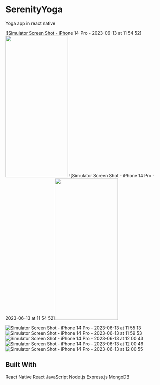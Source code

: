 # SerenityYoga
Yoga app in react native


![Simulator Screen Shot - iPhone 14 Pro - 2023-06-13 at 11 54 52]<img src="[https://github.com/neomond/SerenityYoga/assets/92153363/3355d0fc-5d23-4215-8db0-a4c02628f58c](https://github.com/neomond/SerenityYoga/assets/92153363/3355d0fc-5d23-4215-8db0-a4c02628f58c)" width="200" height="450">
![Simulator Screen Shot - iPhone 14 Pro - 2023-06-13 at 11 54 52]<img src="https://github.com/neomond/SerenityYoga/assets/92153363/3355d0fc-5d23-4215-8db0-a4c02628f58c" width="200" height="450">

![Simulator Screen Shot - iPhone 14 Pro - 2023-06-13 at 11 55 13](https://github.com/neomond/SerenityYoga/assets/92153363/c810ab18-54c2-4776-a1e6-34acb74152b6)
![Simulator Screen Shot - iPhone 14 Pro - 2023-06-13 at 11 59 53](https://github.com/neomond/SerenityYoga/assets/92153363/926ab2ef-0083-4a19-a5a0-b46dfcb7442a)
![Simulator Screen Shot - iPhone 14 Pro - 2023-06-13 at 12 00 43](https://github.com/neomond/SerenityYoga/assets/92153363/44d43a95-568a-4a54-8c6b-bca782f5d35f)
![Simulator Screen Shot - iPhone 14 Pro - 2023-06-13 at 12 00 46](https://github.com/neomond/SerenityYoga/assets/92153363/7fe07cb0-275a-4b84-8d70-35c87f5f7b57)
![Simulator Screen Shot - iPhone 14 Pro - 2023-06-13 at 12 00 55](https://github.com/neomond/SerenityYoga/assets/92153363/cc1f482b-37fe-4fe2-b990-f8ea6408c06e)

## Built With
React Native
React 
JavaScript
Node.js
Express.js
MongoDB
